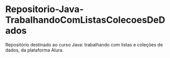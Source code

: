 # Repositorio-Java-TrabalhandoComListasColecoesDeDados
Repositório destinado ao curso Java: trabalhando com listas e coleções de dados, da plataforma Alura.
